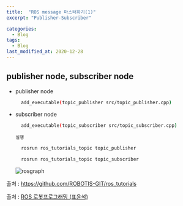 ```yaml
---
title:  "ROS message 마스터하기(1)"
excerpt: "Publisher-Subscriber"

categories:
  - Blog
tags:
  - Blog
last_modified_at: 2020-12-28
---
```


## publisher node, subscriber node

* publisher node
  ```bash
    add_executable(topic_publisher src/topic_publisher.cpp)
  ```
  <script src="https://gist.github.com/ericalife/a9607104c31171a77154b60bd0ae8187.js"></script>


* subscriber node
  ```bash
    add_executable(topic_subscriber src/topic_subscriber.cpp)
  ```

  <script src="https://gist.github.com/ericalife/62784a3b09c30a1fd3b40dcbc1c875fa.js"></script>


  `실행`
  ```bash
    rosrun ros_tutorials_topic topic_publisher

    rosrun ros_tutorials_topic topic_subscriber
  ```
  ![rosgraph](https://user-images.githubusercontent.com/76676102/103602024-5fe7c400-4f4e-11eb-86d5-61b101a1f224.png)


출처 : <https://github.com/ROBOTIS-GIT/ros_tutorials>

출처 : [ROS 로봇프로그래밍 (표윤석)][link]

[link]: https://github.com/robotpilot/ros-seminar

